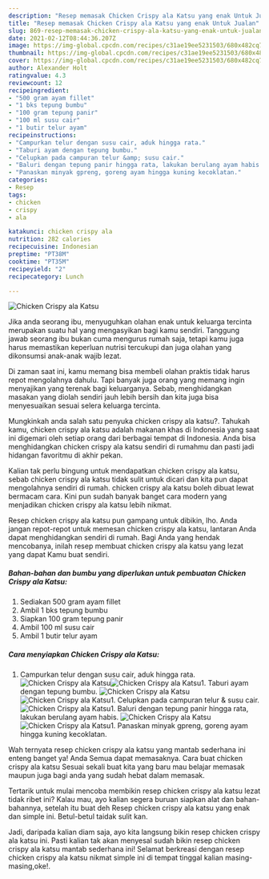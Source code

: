 ```yaml
---
description: "Resep memasak Chicken Crispy ala Katsu yang enak Untuk Jualan"
title: "Resep memasak Chicken Crispy ala Katsu yang enak Untuk Jualan"
slug: 869-resep-memasak-chicken-crispy-ala-katsu-yang-enak-untuk-jualan
date: 2021-02-12T08:44:36.207Z
image: https://img-global.cpcdn.com/recipes/c31ae19ee5231503/680x482cq70/chicken-crispy-ala-katsu-foto-resep-utama.jpg
thumbnail: https://img-global.cpcdn.com/recipes/c31ae19ee5231503/680x482cq70/chicken-crispy-ala-katsu-foto-resep-utama.jpg
cover: https://img-global.cpcdn.com/recipes/c31ae19ee5231503/680x482cq70/chicken-crispy-ala-katsu-foto-resep-utama.jpg
author: Alexander Holt
ratingvalue: 4.3
reviewcount: 12
recipeingredient:
- "500 gram ayam fillet"
- "1 bks tepung bumbu"
- "100 gram tepung panir"
- "100 ml susu cair"
- "1 butir telur ayam"
recipeinstructions:
- "Campurkan telur dengan susu cair, aduk hingga rata."
- "Taburi ayam dengan tepung bumbu."
- "Celupkan pada campuran telur &amp; susu cair."
- "Baluri dengan tepung panir hingga rata, lakukan berulang ayam habis."
- "Panaskan minyak gpreng, goreng ayam hingga kuning kecoklatan."
categories:
- Resep
tags:
- chicken
- crispy
- ala

katakunci: chicken crispy ala 
nutrition: 282 calories
recipecuisine: Indonesian
preptime: "PT38M"
cooktime: "PT35M"
recipeyield: "2"
recipecategory: Lunch

---
```



![Chicken Crispy ala Katsu](https://img-global.cpcdn.com/recipes/c31ae19ee5231503/680x482cq70/chicken-crispy-ala-katsu-foto-resep-utama.jpg)

Jika anda seorang ibu, menyuguhkan olahan enak untuk keluarga tercinta merupakan suatu hal yang mengasyikan bagi kamu sendiri. Tanggung jawab seorang ibu bukan cuma mengurus rumah saja, tetapi kamu juga harus memastikan keperluan nutrisi tercukupi dan juga olahan yang dikonsumsi anak-anak wajib lezat.

Di zaman  saat ini, kamu memang bisa membeli olahan praktis tidak harus repot mengolahnya dahulu. Tapi banyak juga orang yang memang ingin menyajikan yang terenak bagi keluarganya. Sebab, menghidangkan masakan yang diolah sendiri jauh lebih bersih dan kita juga bisa menyesuaikan sesuai selera keluarga tercinta. 



Mungkinkah anda salah satu penyuka chicken crispy ala katsu?. Tahukah kamu, chicken crispy ala katsu adalah makanan khas di Indonesia yang saat ini digemari oleh setiap orang dari berbagai tempat di Indonesia. Anda bisa menghidangkan chicken crispy ala katsu sendiri di rumahmu dan pasti jadi hidangan favoritmu di akhir pekan.

Kalian tak perlu bingung untuk mendapatkan chicken crispy ala katsu, sebab chicken crispy ala katsu tidak sulit untuk dicari dan kita pun dapat mengolahnya sendiri di rumah. chicken crispy ala katsu boleh dibuat lewat bermacam cara. Kini pun sudah banyak banget cara modern yang menjadikan chicken crispy ala katsu lebih nikmat.

Resep chicken crispy ala katsu pun gampang untuk dibikin, lho. Anda jangan repot-repot untuk memesan chicken crispy ala katsu, lantaran Anda dapat menghidangkan sendiri di rumah. Bagi Anda yang hendak mencobanya, inilah resep membuat chicken crispy ala katsu yang lezat yang dapat Kamu buat sendiri.

<!--inarticleads1-->

##### Bahan-bahan dan bumbu yang diperlukan untuk pembuatan Chicken Crispy ala Katsu:

1. Sediakan 500 gram ayam fillet
1. Ambil 1 bks tepung bumbu
1. Siapkan 100 gram tepung panir
1. Ambil 100 ml susu cair
1. Ambil 1 butir telur ayam




<!--inarticleads2-->

##### Cara menyiapkan Chicken Crispy ala Katsu:

1. Campurkan telur dengan susu cair, aduk hingga rata.
<img src="https://img-global.cpcdn.com/steps/afc534e1357fd1d1/160x128cq70/chicken-crispy-ala-katsu-langkah-memasak-1-foto.jpg" alt="Chicken Crispy ala Katsu"><img src="https://img-global.cpcdn.com/steps/5e66301e2d0c3f81/160x128cq70/chicken-crispy-ala-katsu-langkah-memasak-1-foto.jpg" alt="Chicken Crispy ala Katsu">1. Taburi ayam dengan tepung bumbu.
<img src="https://img-global.cpcdn.com/steps/716106f26b9fc8eb/160x128cq70/chicken-crispy-ala-katsu-langkah-memasak-2-foto.jpg" alt="Chicken Crispy ala Katsu"><img src="https://img-global.cpcdn.com/steps/0865e6bf58793764/160x128cq70/chicken-crispy-ala-katsu-langkah-memasak-2-foto.jpg" alt="Chicken Crispy ala Katsu">1. Celupkan pada campuran telur &amp; susu cair.
<img src="https://img-global.cpcdn.com/steps/af74e1813ab50430/160x128cq70/chicken-crispy-ala-katsu-langkah-memasak-3-foto.jpg" alt="Chicken Crispy ala Katsu">1. Baluri dengan tepung panir hingga rata, lakukan berulang ayam habis.
<img src="https://img-global.cpcdn.com/steps/efd7a11026c47286/160x128cq70/chicken-crispy-ala-katsu-langkah-memasak-4-foto.jpg" alt="Chicken Crispy ala Katsu"><img src="https://img-global.cpcdn.com/steps/cd5319b6cd332b57/160x128cq70/chicken-crispy-ala-katsu-langkah-memasak-4-foto.jpg" alt="Chicken Crispy ala Katsu">1. Panaskan minyak gpreng, goreng ayam hingga kuning kecoklatan.




Wah ternyata resep chicken crispy ala katsu yang mantab sederhana ini enteng banget ya! Anda Semua dapat memasaknya. Cara buat chicken crispy ala katsu Sesuai sekali buat kita yang baru mau belajar memasak maupun juga bagi anda yang sudah hebat dalam memasak.

Tertarik untuk mulai mencoba membikin resep chicken crispy ala katsu lezat tidak ribet ini? Kalau mau, ayo kalian segera buruan siapkan alat dan bahan-bahannya, setelah itu buat deh Resep chicken crispy ala katsu yang enak dan simple ini. Betul-betul taidak sulit kan. 

Jadi, daripada kalian diam saja, ayo kita langsung bikin resep chicken crispy ala katsu ini. Pasti kalian tak akan menyesal sudah bikin resep chicken crispy ala katsu mantab sederhana ini! Selamat berkreasi dengan resep chicken crispy ala katsu nikmat simple ini di tempat tinggal kalian masing-masing,oke!.

